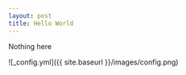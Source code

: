 ```yaml
---
layout: post
title: Hello World
---
```


Nothing here

![_config.yml]({{ site.baseurl }}/images/config.png)

